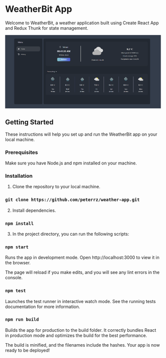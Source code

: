 # WeatherBit App

Welcome to WeatherBit, a weather application built using Create React App and Redux Thunk for state management.

![Screenshot](screenshot.png)

## Getting Started

These instructions will help you set up and run the WeatherBit app on your local machine.

### Prerequisites

Make sure you have Node.js and npm installed on your machine.

### Installation

1. Clone the repository to your local machine.
### `git clone https://github.com/peterrz/weather-app.git`

2. Install dependencies.
### `npm install`

3. In the project directory, you can run the following scripts:
### `npm start`

Runs the app in development mode.
Open http://localhost:3000 to view it in the browser.

The page will reload if you make edits, and you will see any lint errors in the console.

### `npm test`

Launches the test runner in interactive watch mode.
See the running tests documentation for more information.

### `npm run build`

Builds the app for production to the build folder.
It correctly bundles React in production mode and optimizes the build for the best performance.

The build is minified, and the filenames include the hashes. Your app is now ready to be deployed!

